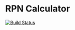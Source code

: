 RPN Calculator
=============

[![Build Status](https://travis-ci.org/Paulowarren31/c4cs-w17-rpn.svg?branch=master)](https://travis-ci.org/Paulowarren31/c4cs-w17-rpn)
